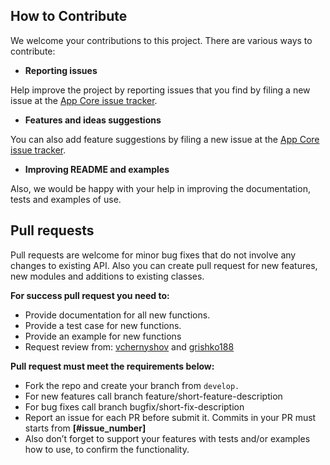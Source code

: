 How to Contribute
-----------------
We welcome your contributions to this project. There are various ways to contribute:

* **Reporting issues**

Help improve the project by reporting issues that you find by filing a new issue at the
[App Core issue tracker](https://github.com/nullgr/app-core/issues/new).

* **Features and ideas suggestions**

You can also add feature suggestions by filing a new issue at the
[App Core issue tracker](https://github.com/nullgr/app-core/issues/new).

* **Improving README and examples**

Also, we would be happy with your help in improving the documentation, tests and examples of use.

**Pull requests**
-----------------

Pull requests are welcome for minor bug fixes that do not involve any changes to existing API.
Also you can create pull request for new features, new modules and additions to existing classes.

**For success pull request you need to:**
* Provide documentation for all new functions.
* Provide a test case for new functions.
* Provide an example for new functions 
* Request review from:
[vchernyshov](https://github.com/vchernyshov) and [grishko188](https://github.com/grishko188)

**Pull request must meet the requirements below:**
* Fork the repo and create your branch from ```develop.```
* For new features call branch feature/short-feature-description
* For bug fixes call branch bugfix/short-fix-description
* Report an issue for each PR before submit it. Commits in your PR must starts from **[#issue_number]**
* Also don’t forget to support your features with tests and/or examples how to use, to confirm the functionality.
